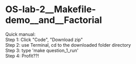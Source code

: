 # OS-lab-2__Makefile-demo__and__Factorial
Quick manual:  <br>
Step 1: Click "Code", "Download zip" <br>
Step 2: use Terminal, cd to the downloaded folder directory <br>
Step 3: type 'make question_1_run' <br>
Step 4: Profit??! <br>
